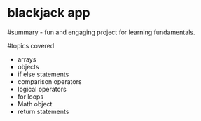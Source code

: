 # blackjack app

#summary - fun and engaging project for learning fundamentals.

#topics covered

- arrays
- objects
- if else statements
- comparison operators
- logical operators
- for loops
- Math object
- return statements
